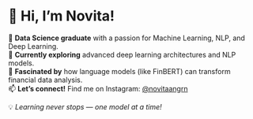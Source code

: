 # 👋 Hi, I’m Novita!  

🔭 **Data Science graduate** with a passion for Machine Learning, NLP, and Deep Learning.  
🌱 **Currently exploring** advanced deep learning architectures and NLP models.  
🧠 **Fascinated by** how language models (like FinBERT) can transform financial data analysis.  
📫 **Let’s connect!** Find me on Instagram: [@novitaangrn](https://instagram.com/novitaangrn)  

💡 *Learning never stops — one model at a time!*  
